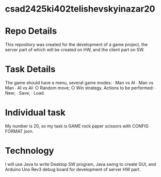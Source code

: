 # csad2425ki402telishevskyinazar20
 
 # Repo Details
 This repository was created for the development of a game project, the server part of which will be created on HW, and the client part on SW.  

 # Task Details
 The game should have a menu, several game modes: 
 ∙ Man vs AI
 ∙ Man vs Man
 ∙ AI vs AI:
   ○ Random move;
   ○ Win strategy.
 Actions to be performed: 
 ∙ New;
 ∙ Save;
 ∙ Load.

 # Individual task 
 My number is 20, so my task is GAME rock paper scissors with CONFIG FORMAT json.

 # Technology
 I will use Java to write Desktop SW program, Java.swing to create GUI, and Arduino Uno Rev3 debug board for development of server HW part. 
